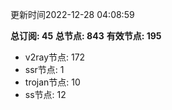 更新时间2022-12-28 04:08:59

**总订阅: 45**
**总节点: 843**
**有效节点: 195**
- v2ray节点: 172
- ssr节点: 1
- trojan节点: 10
- ss节点: 12
